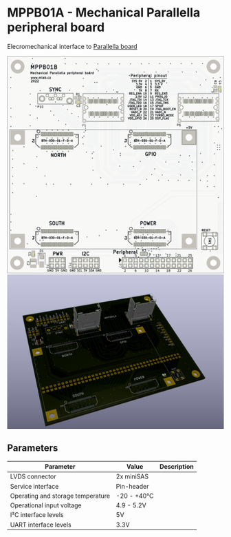 # MPPB01A -  Mechanical Parallella peripheral board

Elecromechanical interface to [Parallella board](https://parallella.org/)

![MPPB01B](doc/gen/img/MPPB01B-bottom.png)
![MPPB01A Mechanical Parallella peripheral board ](doc/src/img/MPPB01A_top.png)

## Parameters

| Parameter | Value | Description |
|-----------|-------|-------------|
| LVDS connector | 2x miniSAS |  |
| Service interface | Pin-header |  |
| Operating and storage temperature | -20 - +40°C |  |
| Operational input voltage | 4.9 - 5.2V |  |
| I²C interface levels | 5V |  |
| UART interface levels | 3.3V |  |
